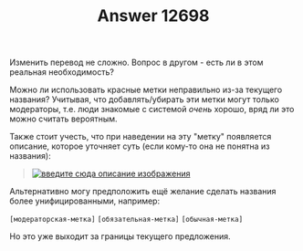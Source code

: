 ﻿---
title: "Answer 12698"
se.owner.user_id: 176217
se.owner.display_name: "αλεχολυτ"
se.owner.link: "https://ru.meta.stackoverflow.com/users/176217/%ce%b1%ce%bb%ce%b5%cf%87%ce%bf%ce%bb%cf%85%cf%84"
se.answer_id: 12698
se.question_id: 12697
se.post_type: answer
se.is_accepted: False
---
<p>Изменить перевод не сложно. Вопрос в другом - есть ли в этом реальная необходимость?</p>
<p>Можно ли использовать красные метки неправильно из-за текущего названия? Учитывая, что добавлять/убирать эти метки могут только модераторы, т.е. люди знакомые с системой <em>очень</em> хорошо, вряд ли это можно считать вероятным.</p>
<p>Также стоит учесть, что при наведении на эту &quot;метку&quot; появляется описание, которое уточняет суть (если кому-то она не понятна из названия):</p>
<blockquote>
<p><a href="https://i.stack.imgur.com/s2uxP.png" rel="nofollow noreferrer"><img src="https://i.stack.imgur.com/s2uxP.png" alt="введите сюда описание изображения" /></a></p>
</blockquote>
<p>Альтернативно могу предположить ещё желание сделать названия более унифицированными, например:</p>
<p><code>[модераторская-метка]</code> <code>[обязательная-метка]</code> <code>[обычная-метка]</code></p>
<p>Но это уже выходит за границы текущего предложения.</p>
